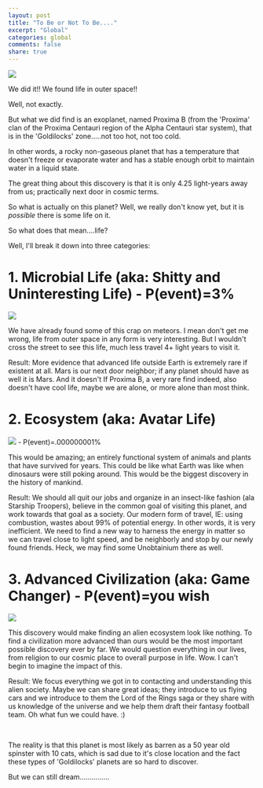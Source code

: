 ```yaml
---
layout: post
title: "To Be or Not To Be...."
excerpt: "Global"
categories: global
comments: false
share: true
---
```


![](https://static01.nyt.com/images/2016/08/24/science/space/proxima-b-nearest-exoplanet-1472049088342/proxima-b-nearest-exoplanet-1472049088342-videoSixteenByNineJumbo1600.png)



We did it!! We found life in outer space!!


Well, not exactly.


But what we did find is an exoplanet, named Proxima B (from the 'Proxima' clan of the Proxima Centauri region of the Alpha Centauri star system), that is in the 'Goldilocks' zone.....not too hot, not too cold. 

In other words, a rocky non-gaseous planet that has a temperature that doesn't freeze or evaporate water and has a stable enough orbit to maintain water in a liquid state.


The great thing about this discovery is that it is only 4.25 light-years away from us; practically next door in cosmic terms. 

So what is actually on this planet? Well, we really don't know yet, but it is *possible* there is some life on it.

So what does that mean....life?


Well, I'll break it down into three categories:


# 1. Microbial Life (aka: Shitty and Uninteresting Life) - P(event)=3%


![](http://www.dailygalaxy.com/.a/6a00d8341bf7f753ef0192ac0596dc970d-600wi)


We have already found some of this crap on meteors. I mean don't get me wrong, life from outer space in any form is very interesting. But I wouldn't cross the street to see this life, much less travel 4+ light years to visit it.

Result: More evidence that advanced life outside Earth is extremely rare if existent at all. Mars is our next door neighbor; if any planet should have as well it is Mars. And it doesn't If Proxima B, a very rare find indeed, also doesn't have cool life, maybe we are alone, or more alone than most think.


# 2. Ecosystem (aka: Avatar Life)


![](http://i.dailymail.co.uk/i/pix/2013/01/07/article-0-0735285A000005DC-103_634x356.jpg) - P(event)=.000000001%


This would be amazing; an entirely functional system of animals and plants that have survived for years. This could be like what Earth was like when dinosaurs were still poking around. This would be the biggest discovery in the history of mankind.

Result: We should all quit our jobs and organize in an insect-like fashion (ala Starship Troopers), believe in the common goal of visiting this planet, and work towards that goal as a society. Our modern form of travel, IE: using combustion, wastes about 99% of potential energy. In other words, it is very inefficient. We need to find a new way to harness the energy in matter so we can travel close to light speed, and be neighborly and stop by our newly found friends. Heck, we may find some Unobtainium there as well.


# 3. Advanced Civilization (aka: Game Changer) - P(event)=you wish


![](http://www.messagetoeagle.com/wp-content/uploads/2015/11/extraterrcivilizvonneumann1.jpg)


This discovery would make finding an alien ecosystem look like nothing. To find a civilization more advanced than ours would be the most important possible discovery ever by far. We would question everything in our lives, from religion to our cosmic place to overall purpose in life. Wow. I can't begin to imagine the impact of this.

Result: We focus everything we got in to contacting and understanding this alien society. Maybe we can share great ideas; they introduce to us flying cars and we introduce to them the Lord of the Rings saga or they share with us knowledge of the universe and we help them draft their fantasy football team. Oh what fun we could have. :)



<br>

The reality is that this planet is most likely as barren as a 50 year old spinster with 10 cats, which is sad due to it's close location and the fact these types of 'Goldilocks' planets are so hard to discover.

But we can still dream...............